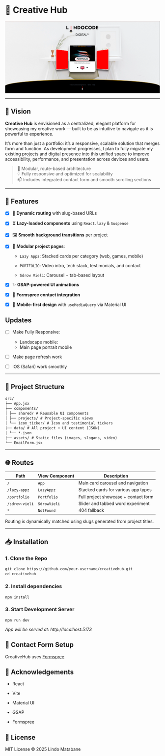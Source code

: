 # 🎨 Creative Hub

![Home](https://raw.githubusercontent.com/Lindo-code/images/refs/heads/main/creative-hub/Screenshot_20250702_185849.png)

---

## 💭 Vision
**Creative Hub** is envisioned as a centralized, elegant platform for showcasing my creative work — built to be as intuitive to navigate as it is powerful to experience.

It’s more than just a portfolio: it’s a responsive, scalable solution that merges form and function. As development progresses, I plan to fully migrate my existing projects and digital presence into this unified space to improve accessibility, performance, and presentation across devices and users.


> 🔧 Modular, route-based architecture  
> 💡 Fully responsive and optimized for scalability  
> 📫 Includes integrated contact form and smooth scrolling sections

---

## 🚀 Features

- [x] 🧠 **Dynamic routing** with slug-based URLs

- [x] ⏳ **Lazy-loaded components** using `React.lazy` & `Suspense`

- [x] 🖼️ **Smooth background transitions** per project

- [x] 🧩 **Modular project pages**:
  - `Lazy Appz`: Stacked cards per category (web, games, mobile)
  
  - `PORTFOLIO`: Video intro, tech stack, testimonials, and contact
  
  - `Sdrow Vieli`: Carousel + tab-based layout

- [x] ✨ **GSAP-powered UI animations**

- [x] 💌 **Formspree contact integration**

- [x] 🎯 **Mobile-first design** with `useMediaQuery` via Material UI

## Updates

- [ ] Make Fully Responsive:
    - Landscape mobile:
    - Main page portrait mobile

- [ ] Make page refresh work

- [ ] IOS (Safari) work smoothly


---

## 📁 Project Structure


```
src/
├── App.jsx
├── components/
│ ├── shared/ # Reusable UI components
│ ├── projects/ # Project-specific views
│ └── icon_ticker/ # Icon and testimonial tickers
├── data/ # All project + UI content (JSON)
│ └── *.json
├── assets/ # Static files (images, slogans, video)
└── EmailForm.jsx
```

---

## 🌐 Routes

| Path              | View Component  | Description                              |
|------------------|------------------|------------------------------------------|
| `/`              | `App`           | Main card carousel and navigation        |
| `/lazy-appz`     | `LazyAppz`      | Stacked cards for various app types      |
| `/portfolio`     | `Portfolio`     | Full project showcase + contact form     |
| `/sdrow-vieli`   | `SdrowVieli`    | Slider and tabbed word experiment        |
| `*`              | `NotFound`      | 404 fallback                             |

Routing is dynamically matched using slugs generated from project titles.

---

## 📥 Installation

### 1. Clone the Repo

```
git clone https://github.com/your-username/creativehub.git
cd creativehub
```

### 2. Install dependencies

```
npm install
```

### 3. Start Development Server

```
npm run dev
```

*App will be served at: http://localhost:5173*

## 🧪 Contact Form Setup

CreativeHub uses [Formspree](https://formspree.io)

## 🙏 Acknowledgements

- React

- Vite

- Material UI

- GSAP

- Formspree

## 📜 License

MIT License
© 2025 Lindo Matabane
